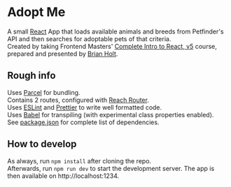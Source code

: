 # Adopt Me

A small [React](https://reactjs.org/) App that loads available animals and breeds from Petfinder's API and then searches for adoptable pets of that criteria.  
Created by taking Frontend Masters' [Complete Intro to React, v5](https://frontendmasters.com/courses/complete-react-v5/) course, prepared and presented by [Brian Holt](https://frontendmasters.com/teachers/brian-holt/).

## Rough info

Uses [Parcel](https://parceljs.org/) for bundling.  
Contains 2 routes, configured with [Reach Router](https://reach.tech/router).  
Uses [ESLint](https://eslint.org/) and [Prettier](https://prettier.io/) to write well formatted code.  
Uses [Babel](https://babeljs.io/) for transpiling (with experimental class properties enabled).  
See [package.json](package.json) for complete list of dependencies.

## How to develop

As always, run `npm install` after cloning the repo.  
Afterwards, run `npm run dev` to start the development server. The app is then available on http://localhost:1234.
